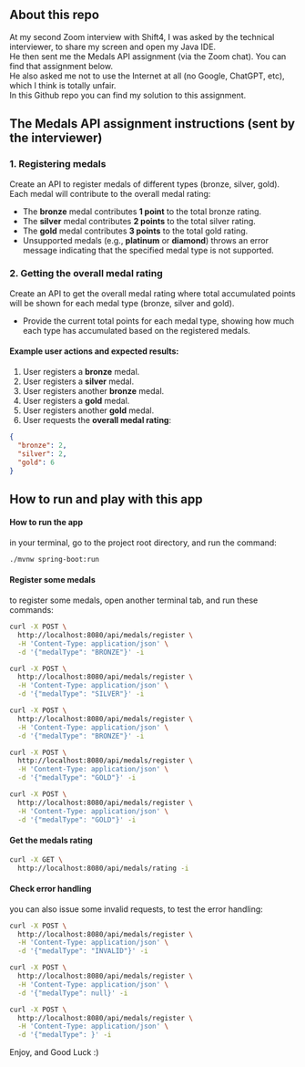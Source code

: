 ## About this repo

At my second Zoom interview with Shift4, I was asked by the technical interviewer, to share my screen and open my Java IDE.  
He then sent me the Medals API assignment (via the Zoom chat). You can find that assignment below.  
He also asked me not to use the Internet at all (no Google, ChatGPT, etc), which I think is totally unfair.  
In this Github repo you can find my solution to this assignment.  

## The Medals API assignment instructions (sent by the interviewer)

### 1. Registering medals

Create an API to register medals of different types (bronze, silver, gold). Each medal will contribute to the overall medal rating:

- The **bronze** medal contributes **1 point** to the total bronze rating.
- The **silver** medal contributes **2 points** to the total silver rating.
- The **gold** medal contributes **3 points** to the total gold rating.
- Unsupported medals (e.g., **platinum** or **diamond**) throws an error message indicating that the specified medal type is not supported.

### 2. Getting the overall medal rating

Create an API to get the overall medal rating where total accumulated points will be shown for each medal type (bronze, silver and gold).

- Provide the current total points for each medal type, showing how much each type has accumulated based on the registered medals.

#### Example user actions and expected results:

1. User registers a **bronze** medal.
2. User registers a **silver** medal.
3. User registers another **bronze** medal.
4. User registers a **gold** medal.
5. User registers another **gold** medal.
6. User requests the **overall medal rating**:

```json
{
  "bronze": 2,
  "silver": 2,
  "gold": 6
}
```

## How to run and play with this app

#### How to run the app

in your terminal, go to the project root directory, and run the command:

```sh
./mvnw spring-boot:run
```

#### Register some medals

to register some medals, open another terminal tab, and run these commands:

```sh
curl -X POST \
  http://localhost:8080/api/medals/register \
  -H 'Content-Type: application/json' \
  -d '{"medalType": "BRONZE"}' -i

curl -X POST \
  http://localhost:8080/api/medals/register \
  -H 'Content-Type: application/json' \
  -d '{"medalType": "SILVER"}' -i

curl -X POST \
  http://localhost:8080/api/medals/register \
  -H 'Content-Type: application/json' \
  -d '{"medalType": "BRONZE"}' -i

curl -X POST \
  http://localhost:8080/api/medals/register \
  -H 'Content-Type: application/json' \
  -d '{"medalType": "GOLD"}' -i

curl -X POST \
  http://localhost:8080/api/medals/register \
  -H 'Content-Type: application/json' \
  -d '{"medalType": "GOLD"}' -i
```

#### Get the medals rating

```sh
curl -X GET \
  http://localhost:8080/api/medals/rating -i
```

#### Check error handling

you can also issue some invalid requests, to test the error handling:

```sh
curl -X POST \
  http://localhost:8080/api/medals/register \
  -H 'Content-Type: application/json' \
  -d '{"medalType": "INVALID"}' -i

curl -X POST \
  http://localhost:8080/api/medals/register \
  -H 'Content-Type: application/json' \
  -d '{"medalType": null}' -i

curl -X POST \
  http://localhost:8080/api/medals/register \
  -H 'Content-Type: application/json' \
  -d '{"medalType": }' -i
```

Enjoy, and Good Luck :)  
